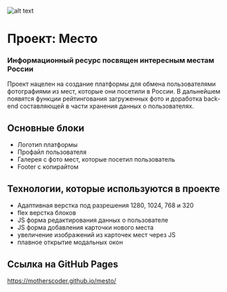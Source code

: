 ![alt text](https://i.ytimg.com/vi/8ZaeIk_Ggo4/mqdefault.jpg)
# Проект: Место
### Информационный ресурс посвящен интересным местам России
Проект нацелен на создание платформы для обмена пользователями фотографиями из мест, которые они посетили в России. В дальнейшем появятся функции рейтингования загруженных фото и доработка back-end составляющей в части хранения данных о пользователях.

## Основные блоки
- Логотип платформы
- Профайл пользователя
- Галерея с фото мест, которые посетил пользователь
- Footer с копирайтом

## Технологии, которые используются в проекте
- Адаптивная верстка под разрешения 1280, 1024, 768 и 320
- flex верстка блоков
- JS форма редактирования данных о пользователе
- JS форма добавления карточки нового места
- увеличение изображений из карточек мест через JS
- плавное открытие модальных окон

## Ссылка на GitHub Pages
https://motherscoder.github.io/mesto/
